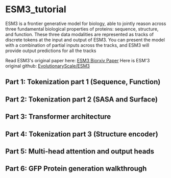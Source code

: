 # ESM3_tutorial

ESM3 is a frontier generative model for biology, able to jointly reason across three fundamental biological properties of proteins: sequence, structure, and function. These three data modalities are represented as tracks of discrete tokens at the input and output of ESM3. You can present the model with a combination of partial inputs across the tracks, and ESM3 will provide output predictions for all the tracks

Read ESM3's original paper here: [ESM3 Biorxiv Paper](https://www.biorxiv.org/content/10.1101/2024.07.01.600583v1)
Here is ESM'3 original github: [EvolutionaryScale/ESM3](https://github.com/evolutionaryscale/esm)

## Part 1: Tokenization part 1 (Sequence, Function)

## Part 2: Tokenization part 2 (SASA and Surface)

## Part 3: Transformer architecture

## Part 4: Tokenization part 3 (Structure encoder)

## Part 5: Multi-head attention and output heads

## Part 6: GFP Protein generation walkthrough




